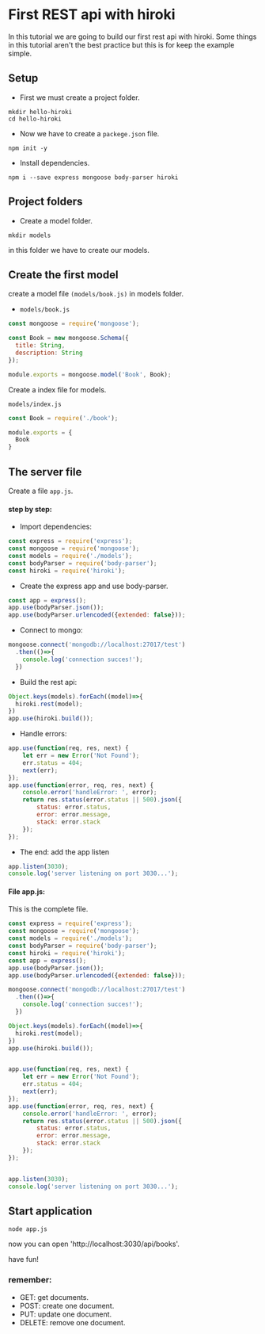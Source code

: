 # First REST api with hiroki
In this tutorial we are going to build our first rest api with hiroki. Some things  in this tutorial aren't the best practice but this is for keep the example simple.


## Setup

* First we must create a project folder.
```
mkdir hello-hiroki
cd hello-hiroki
```

* Now we have to create a `packege.json` file.
```
npm init -y
```

* Install dependencies.
```
npm i --save express mongoose body-parser hiroki
```

## Project folders
* Create a model folder.
```
mkdir models
```
in this folder we have to create our models.

## Create the first model
create a model file `(models/book.js)` in models folder.

* `models/book.js`

```javascript
const mongoose = require('mongoose');

const Book = new mongoose.Schema({
  title: String,
  description: String
});

module.exports = mongoose.model('Book', Book);
```

Create a index file for models.

`models/index.js`
```javascript
const Book = require('./book');

module.exports = {
  Book
}
```
## The server file
Create a file `app.js`.

#### step by step:
* Import dependencies:
```javascript
const express = require('express');
const mongoose = require('mongoose');
const models = require('./models');
const bodyParser = require('body-parser');
const hiroki = require('hiroki');
```
* Create the express app and use body-parser.
```javascript
const app = express();
app.use(bodyParser.json());
app.use(bodyParser.urlencoded({extended: false}));
```
* Connect to mongo:
```javascript
mongoose.connect('mongodb://localhost:27017/test')
  .then(()=>{
    console.log('connection succes!');
  })
```
* Build the rest api:
```javascript
Object.keys(models).forEach((model)=>{
  hiroki.rest(model);
})
app.use(hiroki.build());
```
* Handle errors:
```javascript
app.use(function(req, res, next) {
    let err = new Error('Not Found');
    err.status = 404;
    next(err);
});
app.use(function(error, req, res, next) {
    console.error('handleError: ', error);
    return res.status(error.status || 500).json({
        status: error.status,
        error: error.message,
        stack: error.stack
    });
});
```
* The end: add the app listen
```javascript
app.listen(3030);
console.log('server listening on port 3030...');
```

#### File app.js:
This is the complete file.

```javascript
const express = require('express');
const mongoose = require('mongoose');
const models = require('./models');
const bodyParser = require('body-parser');
const hiroki = require('hiroki');
const app = express();
app.use(bodyParser.json());
app.use(bodyParser.urlencoded({extended: false}));

mongoose.connect('mongodb://localhost:27017/test')
  .then(()=>{
    console.log('connection succes!');
  })

Object.keys(models).forEach((model)=>{
  hiroki.rest(model);
})
app.use(hiroki.build());


app.use(function(req, res, next) {
    let err = new Error('Not Found');
    err.status = 404;
    next(err);
});
app.use(function(error, req, res, next) {
    console.error('handleError: ', error);
    return res.status(error.status || 500).json({
        status: error.status,
        error: error.message,
        stack: error.stack
    });
});


app.listen(3030);
console.log('server listening on port 3030...');
```

## Start application
```
node app.js
```
now you can open 'http://localhost:3030/api/books'.

have fun!

### remember:
* GET: get documents.
* POST: create one document.
* PUT: update one document.
* DELETE: remove one document.
